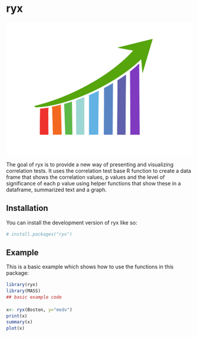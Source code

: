 # ryx

![](stats.png) <!-- badges: start -->

<!-- badges: end -->

The goal of ryx is to provide a new way of presenting and visualizing correlation tests. It uses the correlation test base R function to create a data frame that shows the correlation values, p values and the level of significance of each p value using helper functions that 
show these in a dataframe, summarized text and a graph.

## Installation

You can install the development version of ryx like so:

``` r
# install.packages("ryx")
```

## Example

This is a basic example which shows how to use the functions in this package:

``` r
library(ryx)
library(MASS)
## basic example code

x<- ryx(Boston, y="medv")
print(x)
summary(x)
plot(x)
```

